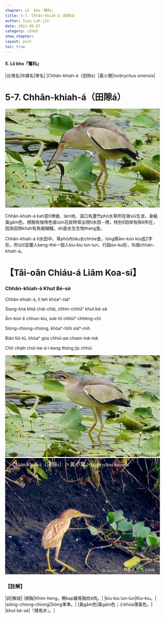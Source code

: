 ```yaml
---
chapter: Lō͘ kho『鷺科』
title: 5-7. Chhân-khiah-á（田隙á）
author: Siau Lah-jih
date: 2021-05-07
category: chheh
show_chapter:
layout: post
toc: true
---
```


#### 5. Lō͘ kho『鷺科』

|台灣名|中譯名|學名|
|Chhân-khiah-á（田隙á）|黃小鷺|Ixobrychus sinensis|


# 5-7. Chhân-khiah-á（田隙á）

![](../too5/05/05-7-1.Chhân-khiah-á.jpg)


Chhân-khiah-á kah意tī埤塘、làm地、溪口有蘆竹phō水草所在做siū生湠，身軀黃gâm色，襟胸有咖啡色直sûn花紋時常出現tī水田--裡，特別tī田岸有隙ê所在，因為田隙khah有魚蝦鰗鰡，a̍h是水生生物thang食。

Chhân-khiah-á tī水田中、草phō內liâu水chhōe食，lóng將ām-kún kiu成Z字形，所以tī宜蘭人keng-thé一個人kiu-kiu lun-lun，行路ún-ku形，叫做chhân-khiah-á。

# 【Tâi-oân Chiáu-á Liām Koa-si】

### **Chhân-khiah-á Khut Bé-sè**

Chhân-khiah-á, lí teh khòaⁿ-siáⁿ 

Siang-kha khiā chāi-chāi, chhin-chhiūⁿ khut bé-sè

Ām-kún ē chhun-kiu, sok-tō͘ chhiūⁿ chhèng-chí

Siòng-chiong-chiong, khòaⁿ-tio̍h siáⁿ-mih 

Bián tiû-tû, khòaⁿ góa chhùi-pe chiam-tok-tok

Chi̍t chiah chúi-ke-á í-keng thóng ji̍p chhùi


![](../too5/05/05-7-2.Chhân-khiah-á.jpg)
![](../too5/05/05-7-3.Chhân-khiah-á.jpg)


### 【註解】

|詞|解說|
|襟胸|Khim-heng，鴨kap雞等胸坎ê肉。|
|kiu-kiu lun-lun|Kiu-kiu。|
|siòng-chiong-chiong|Siòng準準。|
|黃gâm色|黃gām色；小khóa薄黃色。|
|khut bé-sè|『蹲馬步』。|

